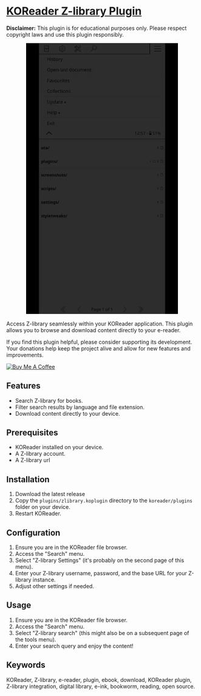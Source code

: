 # [KOReader Z-library Plugin](https://github.com/ZlibraryKO/zlibrary.koplugin)

**Disclaimer:** This plugin is for educational purposes only. Please respect copyright laws and use this plugin responsibly.

<div align="center">
  <img src="assets/search_and_download.gif" width="400">
</div>

Access Z-library seamlessly within your KOReader application. This plugin allows you to browse and download content directly to your e-reader.

If you find this plugin helpful, please consider supporting its development. Your donations help keep the project alive and allow for new features and improvements.

<a href="https://buymeacoffee.com/zlibraryko" target="_blank"><img src="https://cdn.buymeacoffee.com/buttons/default-orange.png" alt="Buy Me A Coffee" height="41" width="174"></a>


## Features

*   Search Z-library for books.
*   Filter search results by language and file extension.
*   Download content directly to your device.

## Prerequisites

*   KOReader installed on your device.
*   A Z-library account.
*   A Z-library url

## Installation

1.  Download the latest release
2.  Copy the `plugins/zlibrary.koplugin` directory to the `koreader/plugins` folder on your device.
3.  Restart KOReader.

## Configuration

1.  Ensure you are in the KOReader file browser.
2.  Access the "Search" menu.
3.  Select "Z-library Settings" (it's probably on the second page of this menu).
4.  Enter your Z-library username, password, and the base URL for your Z-library instance.
5.  Adjust other settings if needed.

## Usage

1.  Ensure you are in the KOReader file browser.
2.  Access the "Search" menu.
3.  Select "Z-library search" (this might also be on a subsequent page of the tools menu).
4.  Enter your search query and enjoy the content!

## Keywords

KOReader, Z-library, e-reader, plugin, ebook, download, KOReader plugin, Z-library integration, digital library, e-ink, bookworm, reading, open source.
